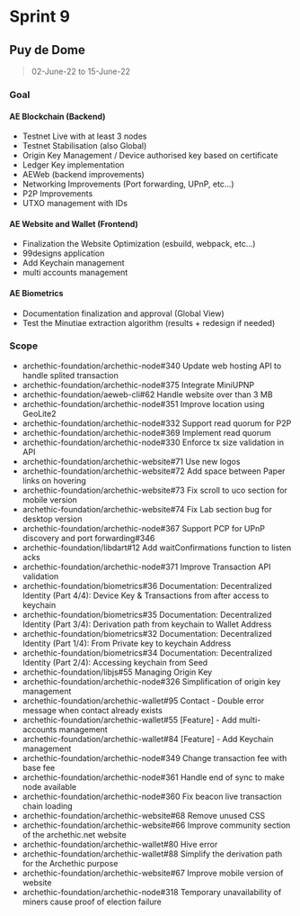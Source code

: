 # Sprint 9

## Puy de Dome

> 02-June-22 to 15-June-22

### Goal

#### AE Blockchain (Backend)
- Testnet Live with at least 3 nodes 
- Testnet Stabilisation (also Global) 
- Origin Key Management / Device authorised key based on certificate
- Ledger Key implementation
- AEWeb (backend improvements)
- Networking Improvements (Port forwarding, UPnP, etc…)
- P2P Improvements
- UTXO management with IDs

#### AE Website and Wallet (Frontend)
- Finalization the Website Optimization (esbuild, webpack, etc...)
- 99designs application
- Add Keychain management
- multi accounts management 

#### AE Biometrics 
- Documentation finalization and approval (Global View)
- Test the Minutiae extraction algorithm (results + redesign if needed)


### Scope
- archethic-foundation/archethic-node#340 Update web hosting API to handle splited transaction
- archethic-foundation/archethic-node#375 Integrate MiniUPNP
- archethic-foundation/aeweb-cli#62 Handle website over than 3 MB
- archethic-foundation/archethic-node#351 Improve location using GeoLite2
- archethic-foundation/archethic-node#332 Support read quorum for P2P
- archethic-foundation/archethic-node#369 Implement read quorum
- archethic-foundation/archethic-node#330 Enforce tx size validation in API
- archethic-foundation/archethic-website#71 Use new logos
- archethic-foundation/archethic-website#72 Add space between Paper links on hovering
- archethic-foundation/archethic-website#73 Fix scroll to uco section for mobile version
- archethic-foundation/archethic-website#74 Fix Lab section bug for desktop version
- archethic-foundation/archethic-node#367 Support PCP for UPnP discovery and port forwarding#346
- archethic-foundation/libdart#12 Add waitConfirmations function to listen acks
- archethic-foundation/archethic-node#371 Improve Transaction API validation
- archethic-foundation/biometrics#36 Documentation: Decentralized Identity (Part 4/4): Device Key & Transactions from after access to keychain
- archethic-foundation/biometrics#35 Documentation: Decentralized Identity (Part 3/4): Derivation path from keychain to Wallet Address
- archethic-foundation/biometrics#32 Documentation: Decentralized Identity (Part 1/4): From Private key to keychain Address
- archethic-foundation/biometrics#34 Documentation: Decentralized Identity (Part 2/4): Accessing keychain from Seed
- archethic-foundation/libjs#55 Managing Origin Key
- archethic-foundation/archethic-node#326 Simplification of origin key management
- archethic-foundation/archethic-wallet#95 Contact - Double error message when contact already exists
- archethic-foundation/archethic-wallet#55 [Feature] - Add multi-accounts management
- archethic-foundation/archethic-wallet#84 [Feature] - Add Keychain management
- archethic-foundation/archethic-node#349 Change transaction fee with base fee
- archethic-foundation/archethic-node#361 Handle end of sync to make node available
- archethic-foundation/archethic-node#360 Fix beacon live transaction chain loading
- archethic-foundation/archethic-website#68 Remove unused CSS
- archethic-foundation/archethic-website#66 Improve community section of the archethic.net website
- archethic-foundation/archethic-wallet#80 Hive error
- archethic-foundation/archethic-wallet#88 Simplify the derivation path for the Archethic purpose
- archethic-foundation/archethic-website#67 Improve mobile version of website
- archethic-foundation/archethic-node#318 Temporary unavailability of miners cause proof of election failure
